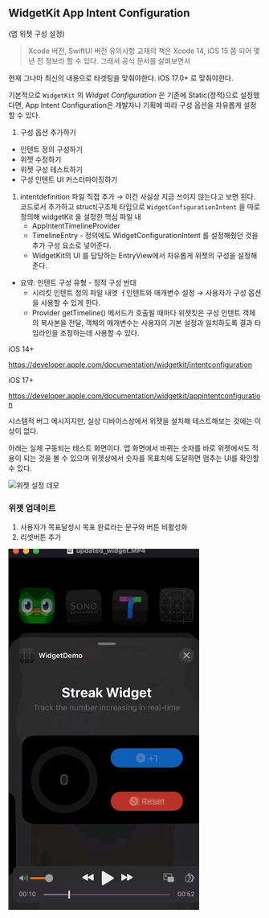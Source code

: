 ## WidgetKit App Intent Configuration 
(앱 위젯 구성 설정)
> Xcode 버전, SwiftUI 버전 유의사항
교재의 책은 Xcode 14, iOS 15 쯤 되어 몇년 전 정보라 할 수 있다. 그래서 공식 문서를 살펴보면서 

현재 그나마 최신의 내용으로 타겟팅을 맞춰야한다. iOS 17.0+ 로 맞춰야한다.

기본적으로 `WidgetKit` 의 *Widget Configuration* 은 기존에 Static(정적)으로 설정했다면, App Intent Configuration은 개발자나 기획에 따라 구성 옵션을 자유롭게 설정할 수 있다. 

1. 구성 옵션 추가하기 
- 인텐트 정의 구성하기
- 위젯 수정하기
- 위젯 구성 테스트하기
- 구성 인텐트 UI 커스터마이징하기

1. intentdefinition 파일 직접 추가  → 이건 사실상 지금 쓰이지 않는다고 보면 된다. 코드로서 추가하고 struct(구조체 타입으로 `WidgetConfigurationIntent` 을 따로 정의해 widgetKit 을 설정한 핵심 파일 내 
    - AppIntentTimelineProvider
    - TimelineEntry - 정의에도 WidgetConfigurationIntent 를 설정해줬던 것을 추가 구성 요소로 넣어준다.
    - WidgetKit의 UI 를 담당하는 EntryView에서 자유롭게 위젯의 구성을 설정해준다.
- 요약: 인텐트 구성 유형 - 정적 구성 반대
    - 시리킷 인텐트 정의 파일 내엣 ㅓ인텐트와 매개변수 설정 → 사용자가 구성 옵션을 사용할 수 있게 한다.
    - Provider getTimeline() 메서드가 호출될 때마다 위젯킷은 구성 인텐트 객체의 복사본을 전달, 객체의 매개변수는 사용자의 기본 설정과 일치하도록 결과 타임라인을 조정하는데 사용할 수 있다.

iOS 14+

https://developer.apple.com/documentation/widgetkit/intentconfiguration

iOS 17+ 

https://developer.apple.com/documentation/widgetkit/appintentconfiguration

시스템적 버그 메시지지만, 실상 디바이스상에서 위젯을 설치해 테스트해보는 것에는 이상이 없다.

아래는 실제 구동되는 테스트 화면이다. 앱 화면에서 바뀌는 숫자를 바로 
위젯에서도 적용이 되는 것을 볼 수 있으며 위젯상에서 숫자를 목표치에 
도달하면 멈추는 UI를 확인할 수 있다.

![위젯 설정 데모](Images/widgetConfigTry02.gif)

### 위젯 업데이트
1. 사용자가 목표달성시 목표 완료라는 문구와 버튼 비활성화
2. 리셋버튼 추가

![WidgetKit - medium Size](Images/widgetConfigUpdated.gif) 